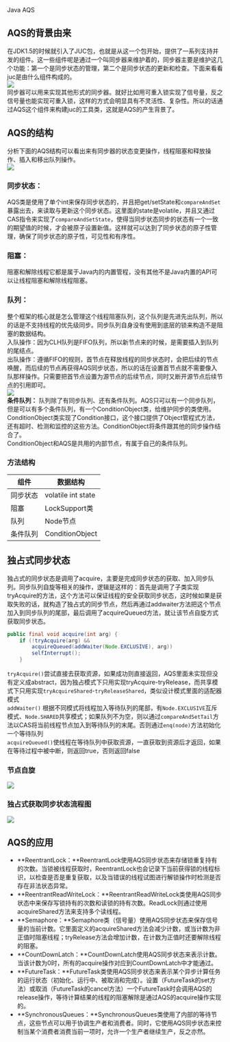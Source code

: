 Java AQS
<a name="p6JmQ"></a>
## **AQS的背景由来**
在JDK1.5的时候就引入了JUC包，也就是从这一个包开始，提供了一系列支持并发的组件。这一些组件呢是通过一个叫同步器来维护着的，同步器主要是维护这几个功能：第一个是同步状态的管理，第二个是同步状态的更新和检查。下面来看看juc是由什么组件构成的。<br />![](https://cdn.nlark.com/yuque/0/2022/png/396745/1647668541167-d522be04-fd09-403e-a794-c6e8832bd269.png#clientId=u6057d50f-108f-4&from=paste&id=u26629459&originHeight=841&originWidth=838&originalType=url&ratio=1&rotation=0&showTitle=false&status=done&style=shadow&taskId=ue8a88b83-7c26-45df-b3fe-d4b3d2aa797&title=)<br />同步器可以用来实现其他形式的同步器。就好比如用可重入锁实现了信号量，反之信号量也能实现可重入锁，这样的方式会明显具有不灵活性、复杂性。所以的话通过AQS这个组件来构建juc的工具类，这就是AQS的产生背景了。
<a name="nYx3P"></a>
## **AQS的结构**
分析下面的AQS结构可以看出来有同步器的状态变更操作，线程阻塞和释放操作、插入和移出队列操作。<br />![](https://cdn.nlark.com/yuque/0/2022/png/396745/1647668541284-5f0247db-3589-48f0-97e3-fbc9d116085d.png#clientId=u6057d50f-108f-4&from=paste&id=u116f062a&originHeight=563&originWidth=761&originalType=url&ratio=1&rotation=0&showTitle=false&status=done&style=shadow&taskId=uff6ea48e-1a13-42d8-b02d-0efc863ca74&title=)
<a name="Afnkm"></a>
### 同步状态：
AQS类是使用了单个int来保存同步状态的，并且把get/setState和`compareAndSet`暴露出去，来读取与更新这个同步状态。这里面的state是volatile，并且又通过CAS指令来实现了`compareAndSetState`，使得当同步状态同步的状态有一个一致的期望值的时候，才会被原子设置新值。这样就可以达到了同步状态的原子性管理，确保了同步状态的原子性，可见性和有序性。
<a name="nYxO5"></a>
### **阻塞**：
阻塞和解除线程它都是属于Java内的内置管程，没有其他不是Java内置的API可以让线程阻塞和解除线程阻塞。
<a name="eJ6MP"></a>
### 队列：
整个框架的核心就是怎么管理这个线程阻塞队列，这个队列是先进先出队列，所以的话是不支持线程的优先级同步。同步队列自身没有使用到底层的锁来构造不是阻塞的数据结构。<br />入队操作：因为CLH队列是FIFO队列，所以新节点来的时候，是需要插入到队列的尾结点。<br />出队操作：遵循FIFO的规则，首节点在释放线程的同步状态时，会把后续的节点唤醒，而后续的节点再获得AQS同步状态，所以的话在设置首节点就不需要像入队那样操作。只需要把首节点设置为源节点的后续节点，同时又断开源节点后续节点的引用即可。<br />![](https://cdn.nlark.com/yuque/0/2022/png/396745/1647668541307-36e42ceb-27e0-4ee7-b8d8-d4e76a7cc495.png#clientId=u6057d50f-108f-4&from=paste&id=ueb308fa6&originHeight=721&originWidth=960&originalType=url&ratio=1&rotation=0&showTitle=false&status=done&style=none&taskId=ubfb40d5f-0c96-471c-ac67-138e8503211&title=)<br />**条件队列：** 队列除了有同步队列、还有条件队列。AQS只可以有一个同步队列，但是可以有多个条件队列，有一个ConditionObject类，给维护同步的类使用。ConditionObject类实现了Condition接口，这个接口提供了Object管程式方法，还有超时、检测和监控的这些方法。ConditionObject将条件跟其他的同步操作结合了。<br />ConditionObject和AQS是共用的内部节点，有属于自己的条件队列。
<a name="jy23H"></a>
### **方法结构**
| **组件** | **数据结构** |
| --- | --- |
| 同步状态 | volatile int state |
| 阻塞 | LockSupport类 |
| 队列 | Node节点 |
| 条件队列 | ConditionObject |

<a name="zi5AC"></a>
## **独占式同步状态**
独占式的同步状态是调用了acquire，主要是完成同步状态的获取、加入同步队列。同步队列自旋等相关的操作，逻辑是这样的：首先是调用了子类实现tryAcquire的方法，这个方法可以保证线程的安全获取同步状态，这时候如果是获取失败的话，就构造了独占式的同步节点，然后再通过addwaiter方法把这个节点加入到同步队列的尾部，最后调用了acquireQueued方法，就让该节点自旋方式获取同步状态。
```java
public final void acquire(int arg) {
    if (!tryAcquire(arg) &&
        acquireQueued(addWaiter(Node.EXCLUSIVE), arg))
        selfInterrupt();
    }
```
`tryAcquire()`尝试直接去获取资源，如果成功则直接返回，AQS里面未实现但没有定义成abstract，因为独占模式下只用实现tryAcquire-tryRelease，而共享模式下只用实现`tryAcquireShared`-`tryReleaseShared`，类似设计模式里面的适配器模式<br />`addWaiter()` 根据不同模式将线程加入等待队列的尾部，有`Node.EXCLUSIVE`互斥模式、`Node.SHARED`共享模式；如果队列不为空，则以通过`compareAndSetTail`方法以CAS将当前线程节点加入到等待队列的末尾。否则通过`enq(node)`方法初始化一个等待队列<br />`acquireQueued()`使线程在等待队列中获取资源，一直获取到资源后才返回，如果在等待过程中被中断，则返回true，否则返回false
<a name="roIto"></a>
### 节点自旋
![](https://cdn.nlark.com/yuque/0/2022/png/396745/1647668541195-2325c7e9-dd4b-47ba-8604-43182fb483cf.png#clientId=u6057d50f-108f-4&from=paste&id=u02c051d2&originHeight=372&originWidth=1080&originalType=url&ratio=1&rotation=0&showTitle=false&status=done&style=shadow&taskId=ue5368f0e-2fd4-4252-a071-ec9ed5acb49&title=)
<a name="KIc8g"></a>
### 独占式获取同步状态流程图
![](https://cdn.nlark.com/yuque/0/2022/png/396745/1647668541314-9bc68192-aa27-4e07-aec5-7a7bfd4b25e6.png#clientId=u6057d50f-108f-4&from=paste&id=u7b7d5607&originHeight=761&originWidth=884&originalType=url&ratio=1&rotation=0&showTitle=false&status=done&style=none&taskId=u2724ed3f-c80e-41d2-b32e-2baa193b61b&title=)
<a name="HehQW"></a>
## **AQS的应用**

- **ReentrantLock：**ReentrantLock使用AQS同步状态来存储锁重复持有的次数。当锁被线程获取时，ReentrantLock也会记录下当前获得锁的线程标识，以检查是否是重复获取，以及当错误的线程试图进行解锁操作时检测是否存在非法状态异常。
- **ReentrantReadWriteLock：**ReentrantReadWriteLock类使用AQS同步状态中来保存写锁持有的次数和读锁的持有次数。ReadLock则通过使用acquireShared方法来支持多个读线程。
- **Semaphore：**Semaphore类（信号量）使用AQS同步状态来保存信号量的当前计数。它里面定义的acquireShared方法会减少计数，或当计数为非正值时阻塞线程；tryRelease方法会增加计数，在计数为正值时还要解除线程的阻塞。
- **CountDownLatch：**CountDownLatch使用AQS同步状态来表示计数。当该计数为0时，所有的acquire操作对应到CountDownLatch中才能通过。
- **FutureTask：**FutureTask类使用AQS同步状态来表示某个异步计算任务的运行状态（初始化、运行中、被取消和完成）。设置（FutureTask的set方法）或取消（FutureTask的cancel方法）一个FutureTask时会调用AQS的release操作，等待计算结果的线程的阻塞解除是通过AQS的acquire操作实现的。
- **SynchronousQueues：**SynchronousQueues类使用了内部的等待节点，这些节点可以用于协调生产者和消费者。同时，它使用AQS同步状态来控制当某个消费者消费当前一项时，允许一个生产者继续生产，反之亦然。
